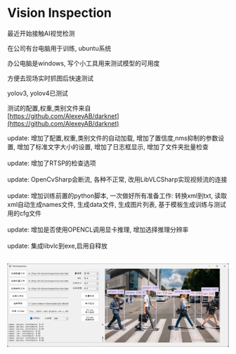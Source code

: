 # Vision Inspection

最近开始接触AI视觉检测<br>

在公司有台电脑用于训练, ubuntu系统<br>

办公电脑是windows, 写个小工具用来测试模型的可用度<br>

方便去现场实时抓图后快速测试<br>

yolov3, yolov4已测试<br>

测试的配置,权重,类别文件来自<br>
[https://github.com/AlexeyAB/darknet](https://github.com/AlexeyAB/darknet)<br>


update: 增加了配置,权重,类别文件的自动加载, 增加了置信度,nms抑制的参数设置, 增加了标准文字大小的设置, 增加了日志框显示, 增加了文件夹批量检查<br><br>
update: 增加了RTSP的检查选项<br><br>
update: OpenCvSharp会断流, 各种不正常, 改用LibVLCSharp实现视频流的连接<br><br>
update: 增加训练前置的python脚本, 一次做好所有准备工作: 转换xml到txt, 读取xml自动生成names文件, 生成data文件, 生成图片列表, 基于模板生成训练与测试用的cfg文件<br><br>
update: 增加是否使用OPENCL调用显卡推理, 增加选择推理分辨率<br><br>
update: 集成libvlc到exe,启用自释放<br><br>

![image](https://github.com/Amaury-GitHub/VisionInspection/blob/master/IMG/img1.png)<br>
